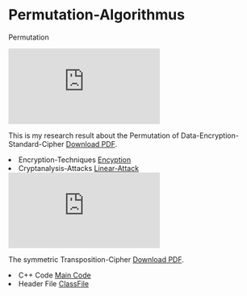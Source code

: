 # Permutation-Algorithmus
Permutation

<object data="https://github.com/yusuta-gba/Permutation-Algorithmus/blob/main/Permutation.pdf" type="application/pdf" width="700px" height="700px">
    <embed src="https://github.com/yusuta-gba/Permutation-Algorithmus/blob/main/Permutation.pdf">
        <p> This is my research result about  the  Permutation of Data-Encryption-Standard-Cipher <a href="https://github.com/yusuta-gba/Permutation-Algorithmus/blob/main/Permutation.pdf">Download PDF</a>.</p>
        <li>  Encryption-Techniques <a href=https://github.com/yusuta-gba/Permutation-Algorithmus/blob/main/Encryption.cpp>Encyption</a></li>
        <li>  Cryptanalysis-Attacks <a href=https://github.com/yusuta-gba/Permutation-Algorithmus/blob/main/Cryptanalysis.cpp>Linear-Attack</a></li>
    </embed>
</object>


<object data="https://github.com/yusuta-gba/Permutation-Algorithmus/blob/main/template.pdf" type="application/pdf" width="700px" height="700px">
    <embed src="https://github.com/yusuta-gba/Permutation-Algorithmus/blob/main/template.pdf">
        <p>  The  symmetric Transposition-Cipher <a href="https://github.com/yusuta-gba/Permutation-Algorithmus/blob/main/template.pdf">Download PDF</a>.</p>
</embed>
    
</object>

<li>  C++ Code <a href=https://github.com/yusuta-gba/Permutation-Algorithmus/blob/main/test.cpp>Main Code</a></li>    
<li>  Header File <a href=https://github.com/yusuta-gba/Permutation-Algorithmus/blob/main/test.h>ClassFile</a></li> 
  

